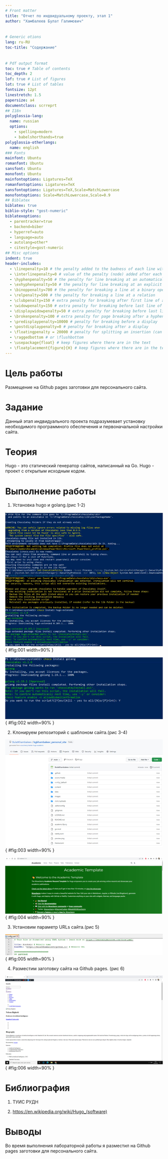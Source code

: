 ```yaml
---
# Front matter
title: "Отчет по индвидуальному проекту, этап 1"
author: "Хамбалеев Булат Галимович"


# Generic otions
lang: ru-RU
toc-title: "Содержание"


# Pdf output format
toc: true # Table of contents
toc_depth: 2
lof: true # List of figures
lot: true # List of tables
fontsize: 12pt
linestretch: 1.5
papersize: a4
documentclass: scrreprt
## I18n
polyglossia-lang:
  name: russian
  options:
	- spelling=modern
	- babelshorthands=true
polyglossia-otherlangs:
  name: english
### Fonts
mainfont: Ubuntu
romanfont: Ubuntu
sansfont: Ubuntu
monofont: Ubuntu
mainfontoptions: Ligatures=TeX
romanfontoptions: Ligatures=TeX
sansfontoptions: Ligatures=TeX,Scale=MatchLowercase
monofontoptions: Scale=MatchLowercase,Scale=0.9
## Biblatex
biblatex: true
biblio-style: "gost-numeric"
biblatexoptions:
  - parentracker=true
  - backend=biber
  - hyperref=auto
  - language=auto
  - autolang=other*
  - citestyle=gost-numeric
## Misc options
indent: true
header-includes:
  - \linepenalty=10 # the penalty added to the badness of each line within a paragraph (no associated penalty node) Increasing the value makes tex try to have fewer lines in the paragraph.
  - \interlinepenalty=0 # value of the penalty (node) added after each line of a paragraph.
  - \hyphenpenalty=50 # the penalty for line breaking at an automatically inserted hyphen
  - \exhyphenpenalty=50 # the penalty for line breaking at an explicit hyphen
  - \binoppenalty=700 # the penalty for breaking a line at a binary operator
  - \relpenalty=500 # the penalty for breaking a line at a relation
  - \clubpenalty=150 # extra penalty for breaking after first line of a paragraph
  - \widowpenalty=150 # extra penalty for breaking before last line of a paragraph
  - \displaywidowpenalty=50 # extra penalty for breaking before last line before a display math
  - \brokenpenalty=100 # extra penalty for page breaking after a hyphenated line
  - \predisplaypenalty=10000 # penalty for breaking before a display
  - \postdisplaypenalty=0 # penalty for breaking after a display
  - \floatingpenalty = 20000 # penalty for splitting an insertion (can only be split footnote in standard LaTeX)
  - \raggedbottom # or \flushbottom
  - \usepackage{float} # keep figures where there are in the text
  - \floatplacement{figure}{H} # keep figures where there are in the text
---
```


# Цель работы

Размещение на Github pages заготовки для персонального сайта.

# Задание

Данный этап индвидуального проекта подразумевает установку необходимого программного обеспечения и первоначальной настройки сайта.

# Теория

Hugo  -  это статический генератор сайтов, написанный на Go. Hugo - проект с открытым исходным кодом.

# Выполнение работы

1. Установка hugo и golang.(рис 1-2)


![рис.1. Установка hugo.](images/1.jpg){ #fig:001 width=90% }


![рис.2. Установка golang.](images/2.jpg){ #fig:002 width=90% }


2. Клонируем репозиторий с шаблоном сайта.(рис 3-4)


![рис.3. Репозиторий с шаблоном.](images/3.jpg){ #fig:003 width=90% }


![рис.4. Сайт.](images/4.jpg){ #fig:004 width=90% }


3. Установим параметр URLs сайта.(рис 5)


![рис.5. Смена параметра URLs.](images/5.jpg){ #fig:005 width=90% }


4. Разместим заготовку сайта на Github pages. (рис 6)


![рис.6. Cайт.](images/6.jpg){ #fig:006 width=90% }	


# Библиография

1. ТУИС РУДН

2. https://en.wikipedia.org/wiki/Hugo_(software)

# Выводы

Во время выполнения лабораторной работы я разместил на Github pages заготовки для персонального сайта.